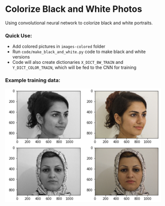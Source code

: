 # Colorize Black and White Photos
Using convolutional neural network to colorize black and white portraits.

### Quick Use:
 - Add colored pictures in `images-colored` folder
 - Run `code/make_black_and_white.py` code to make black and white versions
 - Code will also create dictionaries `X_DICT_BW_TRAIN` and `Y_DICT_COLOR_TRAIN`, which will be fed to the CNN for training

### Example training data:
![](.idea/images/train_images.png)

